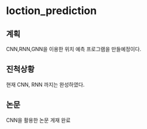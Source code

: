 # loction_prediction
## 계획
CNN,RNN,GNN을 이용한 위치 예측 프로그램을 만들예정이다.   
## 진척상황
현재 CNN, RNN 까지는 완성하였다.
## 논문
CNN을 활용한 논문 게재 완료
<Next location prediction system with history of geodata>
